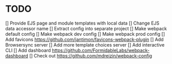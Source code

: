 # TODO

[] Provide EJS page and module templates with local data
[] Change EJS data accessor name
[] Extract config into separate project
[] Make webpack default config
[] Make webpack dev config
[] Make webpack prod config
[] Add favicons https://github.com/jantimon/favicons-webpack-plugin
[] Add Browsersync server
[] Add more template choices server
[] Add interactive CLI
[] Add dashboard https://github.com/FormidableLabs/webpack-dashboard
[] Check out https://github.com/mdreizin/webpack-config
